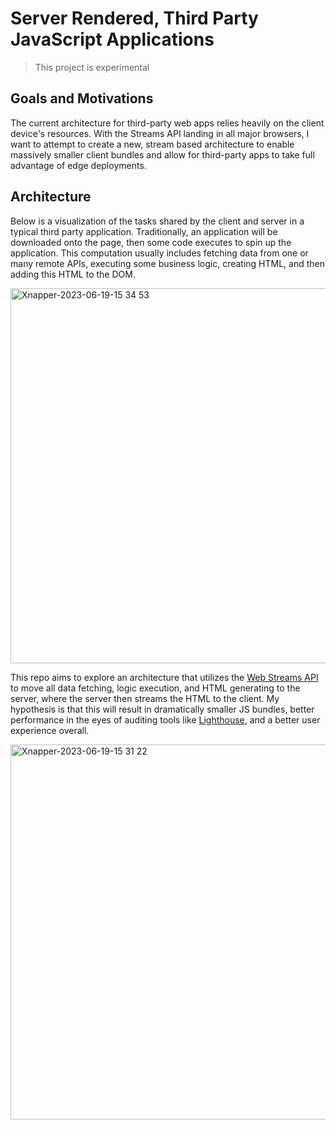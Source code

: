 # Server Rendered, Third Party JavaScript Applications

> This project is experimental

## Goals and Motivations

The current architecture for third-party web apps relies heavily on the client device's resources. With the Streams API landing in all major browsers, I want to attempt to create a new, stream based architecture to enable massively smaller client bundles and allow for third-party apps to take full advantage of edge deployments.

## Architecture

Below is a visualization of the tasks shared by the client and server in a typical third party application. Traditionally, an application will be downloaded onto the page, then some code executes to spin up the application. This computation usually includes fetching data from one or many remote APIs, executing some business logic, creating HTML, and then adding this HTML to the DOM.

<img width="600" alt="Xnapper-2023-06-19-15 34 53" src="https://github.com/stordahl/ssr-widget-experiment/assets/60861572/4a62248f-cc18-48b4-b475-e10c4fe73e16">

This repo aims to explore an architecture that utilizes the [Web Streams API](https://developer.mozilla.org/en-US/docs/Web/API/Streams_API) to move all data fetching, logic execution, and HTML generating to the server, where the server then streams the HTML to the client. My hypothesis is that this will result in dramatically smaller JS bundles, better performance in the eyes of auditing tools like [Lighthouse](https://developer.chrome.com/docs/lighthouse/overview/), and a better user experience overall.

<img width="600" alt="Xnapper-2023-06-19-15 31 22" src="https://github.com/stordahl/ssr-widget-experiment/assets/60861572/2c0617f4-4a61-4e1d-81ed-c2b2772db8fe">


